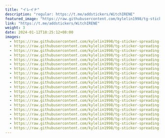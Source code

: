 ```yaml
---
title: "イレイナ"
description: "regular: https://t.me/addstickers/WitchIRENE"
featured_image: "https://raw.githubusercontent.com/kylelin1998/tg-sticker-spreading-worldwide-images/main/img/1dd56d36-0b83-4819-aeba-dc6defa592dc.jpg"
link: "https://t.me/addstickers/WitchIRENE"
weight: 3
date: 2024-01-12T18:25:12+08:00
images:
  - https://raw.githubusercontent.com/kylelin1998/tg-sticker-spreading-worldwide-images/main/img/1dd56d36-0b83-4819-aeba-dc6defa592dc.jpg
  - https://raw.githubusercontent.com/kylelin1998/tg-sticker-spreading-worldwide-images/main/img/70088094-6a3f-47f4-87fe-69f3b811e805.jpg
  - https://raw.githubusercontent.com/kylelin1998/tg-sticker-spreading-worldwide-images/main/img/94d836fc-a61d-4e23-af23-c30312a23478.jpg
  - https://raw.githubusercontent.com/kylelin1998/tg-sticker-spreading-worldwide-images/main/img/4ba5fbfc-6a57-4bfa-b3e2-c62143f1fb5c.jpg
  - https://raw.githubusercontent.com/kylelin1998/tg-sticker-spreading-worldwide-images/main/img/bc9591a3-c6d2-456d-895e-071d6acba7f9.jpg
  - https://raw.githubusercontent.com/kylelin1998/tg-sticker-spreading-worldwide-images/main/img/b6479299-c0ea-4eda-8ea5-da2d947b7f7d.jpg
  - https://raw.githubusercontent.com/kylelin1998/tg-sticker-spreading-worldwide-images/main/img/e30e3b08-f2c1-4a07-a9cd-fca6932ae38a.jpg
  - https://raw.githubusercontent.com/kylelin1998/tg-sticker-spreading-worldwide-images/main/img/8678ba58-494b-45ce-9472-b4d2024206e2.jpg
  - https://raw.githubusercontent.com/kylelin1998/tg-sticker-spreading-worldwide-images/main/img/5e99cd9f-450a-4934-932a-345260726eaa.jpg
  - https://raw.githubusercontent.com/kylelin1998/tg-sticker-spreading-worldwide-images/main/img/2769b262-c1b5-40a9-97d0-51789b698c31.jpg
  - https://raw.githubusercontent.com/kylelin1998/tg-sticker-spreading-worldwide-images/main/img/6a47ae20-370e-4740-923f-002873b6567c.jpg
  - https://raw.githubusercontent.com/kylelin1998/tg-sticker-spreading-worldwide-images/main/img/d4c29da1-b294-42dc-9c80-38a09390e8d8.jpg
  - https://raw.githubusercontent.com/kylelin1998/tg-sticker-spreading-worldwide-images/main/img/4e5b7f96-37b6-4c4e-b9a5-b207a1bb8ace.jpg
  - https://raw.githubusercontent.com/kylelin1998/tg-sticker-spreading-worldwide-images/main/img/64cb7dfe-fa31-4450-a6dc-e41a38e0829d.jpg
  - https://raw.githubusercontent.com/kylelin1998/tg-sticker-spreading-worldwide-images/main/img/3ff5b7ca-cf67-4d3a-a4bf-8eef3c983bbb.jpg
  - https://raw.githubusercontent.com/kylelin1998/tg-sticker-spreading-worldwide-images/main/img/32e7df5b-dfc2-48eb-842e-f0f35415103a.jpg
  - https://raw.githubusercontent.com/kylelin1998/tg-sticker-spreading-worldwide-images/main/img/8f357a4f-13bb-4230-a91d-d4189a084d48.jpg
  - https://raw.githubusercontent.com/kylelin1998/tg-sticker-spreading-worldwide-images/main/img/6f124388-d6c1-4348-8686-5cb6e6ffa462.jpg
  - https://raw.githubusercontent.com/kylelin1998/tg-sticker-spreading-worldwide-images/main/img/17df1867-9ef4-4c78-9368-ac4b207b7437.jpg
  - https://raw.githubusercontent.com/kylelin1998/tg-sticker-spreading-worldwide-images/main/img/813c49e8-3adf-4914-a3db-e910290cebc6.jpg
---
```

